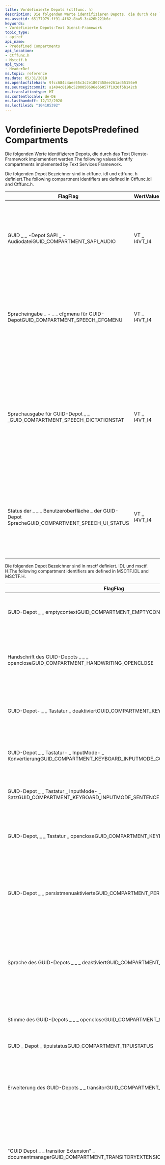 ```yaml
---
title: Vordefinierte Depots (ctffunc. h)
description: Die folgenden Werte identifizieren Depots, die durch das Text Dienste-Framework implementiert werden.
ms.assetid: 65177979-ff91-4f62-8ba5-3c426b221b6c
keywords:
- Vordefinierte Depots-Text Dienst-Framework
topic_type:
- apiref
api_name:
- Predefined Compartments
api_location:
- Ctffunc.h
- Mstctf.h
api_type:
- HeaderDef
ms.topic: reference
ms.date: 05/31/2018
ms.openlocfilehash: 9fcc684c4aee55c3c2e1807458ee261ad55156e9
ms.sourcegitcommit: a1494c819bc5200050696e66057f1020f5b142cb
ms.translationtype: MT
ms.contentlocale: de-DE
ms.lasthandoff: 12/12/2020
ms.locfileid: "104105392"
---
```

# <a name="predefined-compartments"></a><span data-ttu-id="af303-104">Vordefinierte Depots</span><span class="sxs-lookup"><span data-stu-id="af303-104">Predefined Compartments</span></span>

<span data-ttu-id="af303-105">Die folgenden Werte identifizieren Depots, die durch das Text Dienste-Framework implementiert werden.</span><span class="sxs-lookup"><span data-stu-id="af303-105">The following values identify compartments implemented by Text Services Framework.</span></span>

<span data-ttu-id="af303-106">Die folgenden Depot Bezeichner sind in ctffunc. idl und ctffunc. h definiert.</span><span class="sxs-lookup"><span data-stu-id="af303-106">The following compartment identifiers are defined in Ctffunc.idl and Ctffunc.h.</span></span>



| <span data-ttu-id="af303-107">Flag</span><span class="sxs-lookup"><span data-stu-id="af303-107">Flag</span></span>                                     | <span data-ttu-id="af303-108">Wert</span><span class="sxs-lookup"><span data-stu-id="af303-108">Value</span></span>  | <span data-ttu-id="af303-109">BESCHREIBUNG</span><span class="sxs-lookup"><span data-stu-id="af303-109">Description</span></span>                                                                                                                                                                                                                                                                               |
|------------------------------------------|--------|-------------------------------------------------------------------------------------------------------------------------------------------------------------------------------------------------------------------------------------------------------------------------------------------|
| <span data-ttu-id="af303-110">GUID \_ \_ -Depot SAPI \_ -Audiodatei</span><span class="sxs-lookup"><span data-stu-id="af303-110">GUID\_COMPARTMENT\_SAPI\_AUDIO</span></span>           | <span data-ttu-id="af303-111">VT \_ I4</span><span class="sxs-lookup"><span data-stu-id="af303-111">VT\_I4</span></span> | <span data-ttu-id="af303-112">Ein **DWORD** , das 0 (null) ist, wenn die Spracheingabe-API (SAPI) Off oder nicht 0 ist, wenn die SAPI-Audiodatei aktiviert ist.</span><span class="sxs-lookup"><span data-stu-id="af303-112">A **DWORD** that is zero if the Speech API (SAPI) audio is off or nonzero if the SAPI audio is on.</span></span> <span data-ttu-id="af303-113">Dieses Depot ist spezifisch für ein Thread-Manager-Objekt.</span><span class="sxs-lookup"><span data-stu-id="af303-113">This compartment is specific to a thread manager object.</span></span>                                                                                                                               |
| <span data-ttu-id="af303-114">Spracheingabe \_ - \_ \_ cfgmenu für GUID-Depot</span><span class="sxs-lookup"><span data-stu-id="af303-114">GUID\_COMPARTMENT\_SPEECH\_CFGMENU</span></span>       | <span data-ttu-id="af303-115">VT \_ I4</span><span class="sxs-lookup"><span data-stu-id="af303-115">VT\_I4</span></span> | <span data-ttu-id="af303-116">Ein **DWORD** , das 0 (null) ist, wenn das sprach Konfigurationsmenü nicht verfügbar ist</span><span class="sxs-lookup"><span data-stu-id="af303-116">A **DWORD** that is zero if the speech configuration menu is unavailable or nonzero if the speech configuration menu is available.</span></span> <span data-ttu-id="af303-117">Dieses Depot ist spezifisch für ein Thread-Manager-Objekt.</span><span class="sxs-lookup"><span data-stu-id="af303-117">This compartment is specific to a thread manager object.</span></span>                                                                                               |
| <span data-ttu-id="af303-118">Sprachausgabe für GUID-Depot \_ \_ \_</span><span class="sxs-lookup"><span data-stu-id="af303-118">GUID\_COMPARTMENT\_SPEECH\_DICTATIONSTAT</span></span> | <span data-ttu-id="af303-119">VT \_ I4</span><span class="sxs-lookup"><span data-stu-id="af303-119">VT\_I4</span></span> | <span data-ttu-id="af303-120">Ein **DWORD** -Wert, der 0 (null) oder eine Kombination aus einer oder mehreren der [**\_ \_ aktivierten TF-diktierung**](speech-recognition-constants.md), **tf- \_ Befehlszeilen \_ Aktivierung**, **tf- \_ Diktat \_** oder TF-Befehle **\_ \_ für** Werte enthält.</span><span class="sxs-lookup"><span data-stu-id="af303-120">A **DWORD** value that contains zero or a combination of one or more of the [**TF\_DICTATION\_ENABLED**](speech-recognition-constants.md), **TF\_COMMANDING\_ENABLED**, **TF\_DICTATION\_ON** or **TF\_COMMANDING\_ON** values.</span></span> <span data-ttu-id="af303-121">Dieses Depot ist spezifisch für ein Thread-Manager-Objekt.</span><span class="sxs-lookup"><span data-stu-id="af303-121">This compartment is specific to a thread manager object.</span></span> |
| <span data-ttu-id="af303-122">Status der \_ \_ \_ Benutzeroberfläche \_ der GUID-Depot Sprache</span><span class="sxs-lookup"><span data-stu-id="af303-122">GUID\_COMPARTMENT\_SPEECH\_UI\_STATUS</span></span>    | <span data-ttu-id="af303-123">VT \_ I4</span><span class="sxs-lookup"><span data-stu-id="af303-123">VT\_I4</span></span> | <span data-ttu-id="af303-124">Ein **DWORD** -Wert, der 0 (null) oder eine Kombination aus einem oder mehreren der [**tf \_ Show \_**](speech-recognition-constants.md) Sprechblasen-oder TF-Sprechblasen Werte enthält. **\_ \_**</span><span class="sxs-lookup"><span data-stu-id="af303-124">A **DWORD** value that contains zero or a combination of one or more of the [**TF\_SHOW\_BALLOON**](speech-recognition-constants.md) or **TF\_DISABLE\_BALLOON** values.</span></span> <span data-ttu-id="af303-125">Dabei handelt es sich um ein globales Depot.</span><span class="sxs-lookup"><span data-stu-id="af303-125">This is a global compartment.</span></span>                                                                                   |



 

<span data-ttu-id="af303-126">Die folgenden Depot Bezeichner sind in msctf definiert. IDL und msctf. H.</span><span class="sxs-lookup"><span data-stu-id="af303-126">The following compartment identifiers are defined in MSCTF.IDL and MSCTF.H.</span></span>



| <span data-ttu-id="af303-127">Flag</span><span class="sxs-lookup"><span data-stu-id="af303-127">Flag</span></span>                                                    | <span data-ttu-id="af303-128">Wert</span><span class="sxs-lookup"><span data-stu-id="af303-128">Value</span></span>  | <span data-ttu-id="af303-129">BESCHREIBUNG</span><span class="sxs-lookup"><span data-stu-id="af303-129">Description</span></span>                                                                                                                                                                                                                                                   |
|---------------------------------------------------------|--------|---------------------------------------------------------------------------------------------------------------------------------------------------------------------------------------------------------------------------------------------------------------|
| <span data-ttu-id="af303-130">GUID-Depot \_ \_ emptycontext</span><span class="sxs-lookup"><span data-stu-id="af303-130">GUID\_COMPARTMENT\_EMPTYCONTEXT</span></span>                         | <span data-ttu-id="af303-131">VT \_ I4</span><span class="sxs-lookup"><span data-stu-id="af303-131">VT\_I4</span></span> | <span data-ttu-id="af303-132">Ein **DWORD** , das ungleich 0 (null) ist, wenn der Kontext leer ist, andernfalls NULL.</span><span class="sxs-lookup"><span data-stu-id="af303-132">A **DWORD** that is nonzero if the context is empty or zero otherwise.</span></span> <span data-ttu-id="af303-133">Dieses Depot ist spezifisch für ein Kontext Objekt.</span><span class="sxs-lookup"><span data-stu-id="af303-133">This compartment is specific to a context object.</span></span>                                                                                                                                      |
| <span data-ttu-id="af303-134">Handschrift des GUID-Depots \_ \_ \_ openclose</span><span class="sxs-lookup"><span data-stu-id="af303-134">GUID\_COMPARTMENT\_HANDWRITING\_OPENCLOSE</span></span>               | <span data-ttu-id="af303-135">VT \_ I4</span><span class="sxs-lookup"><span data-stu-id="af303-135">VT\_I4</span></span> | <span data-ttu-id="af303-136">Ein **DWORD** , das ungleich NULL ist, wenn die Handschrifterkennung geöffnet ist, oder 0 (null), wenn die Handschrifterkennung geschlossen ist</span><span class="sxs-lookup"><span data-stu-id="af303-136">A **DWORD** that is nonzero if the handwriting recognition is open or zero if the handwriting recognition is closed.</span></span> <span data-ttu-id="af303-137">Dieses Depot ist spezifisch für ein Thread-Manager-Objekt.</span><span class="sxs-lookup"><span data-stu-id="af303-137">This compartment is specific to a thread manager object.</span></span>                                                                                 |
| <span data-ttu-id="af303-138">GUID-Depot- \_ \_ Tastatur \_ deaktiviert</span><span class="sxs-lookup"><span data-stu-id="af303-138">GUID\_COMPARTMENT\_KEYBOARD\_DISABLED</span></span>                   | <span data-ttu-id="af303-139">VT \_ I4</span><span class="sxs-lookup"><span data-stu-id="af303-139">VT\_I4</span></span> | <span data-ttu-id="af303-140">Ein **DWORD** , das ungleich 0 (null) ist, wenn die Tastatur deaktiviert ist, andernfalls NULL.</span><span class="sxs-lookup"><span data-stu-id="af303-140">A **DWORD** that is nonzero if the keyboard is disabled or zero otherwise.</span></span> <span data-ttu-id="af303-141">Dieses Depot ist spezifisch für ein Kontext Objekt.</span><span class="sxs-lookup"><span data-stu-id="af303-141">This compartment is specific to a context object.</span></span>                                                                                                                                  |
| <span data-ttu-id="af303-142">GUID-Depot \_ \_ Tastatur- \_ InputMode- \_ Konvertierung</span><span class="sxs-lookup"><span data-stu-id="af303-142">GUID\_COMPARTMENT\_KEYBOARD\_INPUTMODE\_CONVERSION</span></span>      | <span data-ttu-id="af303-143">VT \_ I4</span><span class="sxs-lookup"><span data-stu-id="af303-143">VT\_I4</span></span> | <span data-ttu-id="af303-144">Ein **DWORD** -Wert, der die richtige Kombination von [**tf- \_ konform \_**](flags-for-conversion-mode.md) ist.</span><span class="sxs-lookup"><span data-stu-id="af303-144">A **DWORD** value of the proper combination of [**TF\_CONVERSIONMODE\_**](flags-for-conversion-mode.md) flags.</span></span> <span data-ttu-id="af303-145">Dieses Depot ist spezifisch für ein Thread-Manager-Objekt.</span><span class="sxs-lookup"><span data-stu-id="af303-145">This compartment is specific to a thread manager object.</span></span>                                                                                      |
| <span data-ttu-id="af303-146">GUID-Depot \_ \_ Tastatur \_ InputMode- \_ Satz</span><span class="sxs-lookup"><span data-stu-id="af303-146">GUID\_COMPARTMENT\_KEYBOARD\_INPUTMODE\_SENTENCE</span></span>        | <span data-ttu-id="af303-147">VT \_ I4</span><span class="sxs-lookup"><span data-stu-id="af303-147">VT\_I4</span></span> | <span data-ttu-id="af303-148">Ein **DWORD** -Wert von [**tf \_ sentencemode \_**](flags-for-conversion-mode.md).</span><span class="sxs-lookup"><span data-stu-id="af303-148">A **DWORD** value of [**TF\_SENTENCEMODE\_**](flags-for-conversion-mode.md).</span></span> <span data-ttu-id="af303-149">Dieses Depot ist spezifisch für ein Thread-Manager-Objekt.</span><span class="sxs-lookup"><span data-stu-id="af303-149">This compartment is specific to a thread manager object.</span></span>                                                                                                                        |
| <span data-ttu-id="af303-150">GUID-Depot, \_ \_ Tastatur \_ openclose</span><span class="sxs-lookup"><span data-stu-id="af303-150">GUID\_COMPARTMENT\_KEYBOARD\_OPENCLOSE</span></span>                  | <span data-ttu-id="af303-151">VT \_ I4</span><span class="sxs-lookup"><span data-stu-id="af303-151">VT\_I4</span></span> | <span data-ttu-id="af303-152">Ein **DWORD** , das ungleich NULL ist, wenn die Tastatur geöffnet ist, oder 0 (null), wenn die Tastatur geschlossen ist.</span><span class="sxs-lookup"><span data-stu-id="af303-152">A **DWORD** that is nonzero if the keyboard is open or zero if the keyboard is closed.</span></span> <span data-ttu-id="af303-153">Dieses Depot ist spezifisch für ein Thread-Manager-Objekt.</span><span class="sxs-lookup"><span data-stu-id="af303-153">This compartment is specific to a thread manager object.</span></span>                                                                                                               |
| <span data-ttu-id="af303-154">GUID-Depot \_ \_ persistmenuaktivierte</span><span class="sxs-lookup"><span data-stu-id="af303-154">GUID\_COMPARTMENT\_PERSISTMENUENABLED</span></span>                   | <span data-ttu-id="af303-155">VT \_ I4</span><span class="sxs-lookup"><span data-stu-id="af303-155">VT\_I4</span></span> | <span data-ttu-id="af303-156">Ein **DWORD** , das ungleich NULL ist, damit der sprach Text Dienst das Menü Element " **Sprach Daten speichern** " oder "0" (null) aktivieren kann, um es zu deaktivieren</span><span class="sxs-lookup"><span data-stu-id="af303-156">A **DWORD** that is nonzero to cause the speech text service to enable the **Save Speech Data** menu item or zero to disable it.</span></span> <span data-ttu-id="af303-157">Dieses Depot ist spezifisch für ein Dokument-Manager-Objekt.</span><span class="sxs-lookup"><span data-stu-id="af303-157">This compartment is specific to a document manager object.</span></span>                                                                   |
| <span data-ttu-id="af303-158">Sprache des GUID-Depots \_ \_ \_ deaktiviert</span><span class="sxs-lookup"><span data-stu-id="af303-158">GUID\_COMPARTMENT\_SPEECH\_DISABLED</span></span>                     | <span data-ttu-id="af303-159">VT \_ I4</span><span class="sxs-lookup"><span data-stu-id="af303-159">VT\_I4</span></span> | <span data-ttu-id="af303-160">Ein **DWORD** , das 0 (null) oder eine Kombination aus einem oder mehreren der TF-Deaktivierungs [**\_ \_ Sprache**](speech-recognition-constants.md), **tf \_ deaktiviert \_** oder **tf deaktiviert \_ \_ Befehls** Werte enthält.</span><span class="sxs-lookup"><span data-stu-id="af303-160">A **DWORD** that contains zero or a combination of one or more of the [**TF\_DISABLE\_SPEECH**](speech-recognition-constants.md), **TF\_DISABLE\_DICTATION** or **TF\_DISABLE\_COMMANDING** values.</span></span> <span data-ttu-id="af303-161">Dieses Depot ist spezifisch für ein Thread-Manager-Objekt.</span><span class="sxs-lookup"><span data-stu-id="af303-161">This compartment is specific to a thread manager object.</span></span> |
| <span data-ttu-id="af303-162">Stimme des GUID-Depots \_ \_ \_ openclose</span><span class="sxs-lookup"><span data-stu-id="af303-162">GUID\_COMPARTMENT\_SPEECH\_OPENCLOSE</span></span>                    | <span data-ttu-id="af303-163">VT \_ I4</span><span class="sxs-lookup"><span data-stu-id="af303-163">VT\_I4</span></span> | <span data-ttu-id="af303-164">Ein **DWORD** , das ungleich 0 (null) ist, wenn die Spracheingabe aktiv ist, oder 0 (null), wenn die Sprache</span><span class="sxs-lookup"><span data-stu-id="af303-164">A **DWORD** that is nonzero if speech input is active or zero if speech input is inactive.</span></span> <span data-ttu-id="af303-165">Dabei handelt es sich um ein globales Depot.</span><span class="sxs-lookup"><span data-stu-id="af303-165">This is a global compartment.</span></span>                                                                                                                                      |
| <span data-ttu-id="af303-166">GUID \_ Depot \_ tipuistatus</span><span class="sxs-lookup"><span data-stu-id="af303-166">GUID\_COMPARTMENT\_TIPUISTATUS</span></span>                          | <span data-ttu-id="af303-167">VT \_ I4</span><span class="sxs-lookup"><span data-stu-id="af303-167">VT\_I4</span></span> | <span data-ttu-id="af303-168">Derzeit nicht verwendet.</span><span class="sxs-lookup"><span data-stu-id="af303-168">Not currently used.</span></span>                                                                                                                                                                                                                                           |
| <span data-ttu-id="af303-169">Erweiterung des GUID-Depots \_ \_ transitor</span><span class="sxs-lookup"><span data-stu-id="af303-169">GUID\_COMPARTMENT\_TRANSITORYEXTENSION</span></span>                  | <span data-ttu-id="af303-170">VT \_ I4</span><span class="sxs-lookup"><span data-stu-id="af303-170">VT\_I4</span></span> | <span data-ttu-id="af303-171">Der **DWORD** -Wert [**tf \_ transitor Extension \_ None**](values-for-guid-compartment-transitoryextension.md), **tf \_ transitor Extension \_ Floating** oder **tf \_ transitor Extension \_ atselection**.</span><span class="sxs-lookup"><span data-stu-id="af303-171">A **DWORD** value of [**TF\_TRANSITORYEXTENSION\_NONE**](values-for-guid-compartment-transitoryextension.md), **TF\_TRANSITORYEXTENSION\_FLOATING** or **TF\_TRANSITORYEXTENSION\_ATSELECTION**.</span></span> <span data-ttu-id="af303-172">Dieses Depot ist spezifisch für ein Dokument-Manager-Objekt.</span><span class="sxs-lookup"><span data-stu-id="af303-172">This compartment is specific to a document manager object.</span></span>  |
| <span data-ttu-id="af303-173">"GUID Depot \_ \_ transitor Extension" \_ documentmanager</span><span class="sxs-lookup"><span data-stu-id="af303-173">GUID\_COMPARTMENT\_TRANSITORYEXTENSION\_DOCUMENTMANAGER</span></span> | <span data-ttu-id="af303-174">VT \_ I4</span><span class="sxs-lookup"><span data-stu-id="af303-174">VT\_I4</span></span> | <span data-ttu-id="af303-175">Ein IUnknown-Wert für die [**ITF documentmgr**](/windows/desktop/api/Msctf/nn-msctf-itfdocumentmgr) -Schnittstelle, die das vorübergehendes-Dokument dieses Dokument-Managers bezeichnet.</span><span class="sxs-lookup"><span data-stu-id="af303-175">An IUnknown value for the [**ITfDocumentMgr**](/windows/desktop/api/Msctf/nn-msctf-itfdocumentmgr) interface that refers the transitory document of this document manager.</span></span> <span data-ttu-id="af303-176">Dieses Depot ist spezifisch für ein Dokument-Manager-Objekt.</span><span class="sxs-lookup"><span data-stu-id="af303-176">This compartment is specific to a document manager object.</span></span>                                                         |
| <span data-ttu-id="af303-177">übergeordnetes Element des GUID-Depots \_ \_ transitor \_</span><span class="sxs-lookup"><span data-stu-id="af303-177">GUID\_COMPARTMENT\_TRANSITORYEXTENSION\_PARENT</span></span>          | <span data-ttu-id="af303-178">VT \_ I4</span><span class="sxs-lookup"><span data-stu-id="af303-178">VT\_I4</span></span> | <span data-ttu-id="af303-179">Ein IUnknown-Wert für die [**ITF documentmgr**](/windows/desktop/api/Msctf/nn-msctf-itfdocumentmgr) -Schnittstelle, die den übergeordneten Dokument-Manager dieses vorübergehendes-Dokuments bezeichnet.</span><span class="sxs-lookup"><span data-stu-id="af303-179">An IUnknown value for the [**ITfDocumentMgr**](/windows/desktop/api/Msctf/nn-msctf-itfdocumentmgr) interface that refers the parent document manager of this transitory document.</span></span> <span data-ttu-id="af303-180">Dieses Depot ist spezifisch für ein Dokument-Manager-Objekt.</span><span class="sxs-lookup"><span data-stu-id="af303-180">This compartment is specific to a document manager object.</span></span>                                                  |



 

## <a name="requirements"></a><span data-ttu-id="af303-181">Anforderungen</span><span class="sxs-lookup"><span data-stu-id="af303-181">Requirements</span></span>



| <span data-ttu-id="af303-182">Anforderung</span><span class="sxs-lookup"><span data-stu-id="af303-182">Requirement</span></span> | <span data-ttu-id="af303-183">Wert</span><span class="sxs-lookup"><span data-stu-id="af303-183">Value</span></span> |
|-------------------------------------|----------------------------------------------------------------------------------------------------------------------------------------------------------|
| <span data-ttu-id="af303-184">Unterstützte Mindestversion (Client)</span><span class="sxs-lookup"><span data-stu-id="af303-184">Minimum supported client</span></span><br/> | <span data-ttu-id="af303-185">Windows 2000 Professional \[nur Desktop-Apps\]</span><span class="sxs-lookup"><span data-stu-id="af303-185">Windows 2000 Professional \[desktop apps only\]</span></span><br/>                                                                                               |
| <span data-ttu-id="af303-186">Unterstützte Mindestversion (Server)</span><span class="sxs-lookup"><span data-stu-id="af303-186">Minimum supported server</span></span><br/> | <span data-ttu-id="af303-187">Windows 2000 Server \[nur Desktop-Apps\]</span><span class="sxs-lookup"><span data-stu-id="af303-187">Windows 2000 Server \[desktop apps only\]</span></span><br/>                                                                                                     |
| <span data-ttu-id="af303-188">Verteilbare Komponente</span><span class="sxs-lookup"><span data-stu-id="af303-188">Redistributable</span></span><br/>          | <span data-ttu-id="af303-189">TSF 1,0 unter Windows 2000 Professional</span><span class="sxs-lookup"><span data-stu-id="af303-189">TSF 1.0 on Windows 2000 Professional</span></span><br/>                                                                                                          |
| <span data-ttu-id="af303-190">Header</span><span class="sxs-lookup"><span data-stu-id="af303-190">Header</span></span><br/>                   | <dl> <span data-ttu-id="af303-191"><dt>Ctffunc. h; </dt> <dt>Mstctf. h</dt></span><span class="sxs-lookup"><span data-stu-id="af303-191"><dt>Ctffunc.h; </dt> <dt>Mstctf.h</dt></span></span> </dl>     |
| <span data-ttu-id="af303-192">IDL</span><span class="sxs-lookup"><span data-stu-id="af303-192">IDL</span></span><br/>                      | <dl> <span data-ttu-id="af303-193"><dt>Ctffunc. idl; </dt> <dt>Mstctf. idl</dt></span><span class="sxs-lookup"><span data-stu-id="af303-193"><dt>Ctffunc.idl; </dt> <dt>Mstctf.idl</dt></span></span> </dl> |



## <a name="see-also"></a><span data-ttu-id="af303-194">Siehe auch</span><span class="sxs-lookup"><span data-stu-id="af303-194">See also</span></span>

<dl> <dt>

[<span data-ttu-id="af303-195">**Sprach Erkennungs Konstanten**</span><span class="sxs-lookup"><span data-stu-id="af303-195">**Speech Recognition Constants**</span></span>](speech-recognition-constants.md)
</dt> </dl>

 

 





